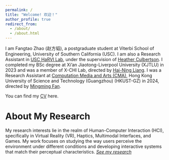 ```yaml
---
permalink: /
title: "Welcome! 欢迎！"
author_profile: true
redirect_from: 
  - /about/
  - /about.html
---
```


I am Fangtao Zhao (赵方韬), a postgraduate student at Viterbi School of Engineering, University of Southern California (USC). I am also a Research Assistant in [USC HaRVI Lab](https://sites.usc.edu/culbertson/), under the supervision of [Heather Culbertson](https://viterbi.usc.edu/directory/faculty/Culbertson/Heather). I completed my BSc degree at Xi’an Jiaotong-Liverpool University (XJTLU) in 2023 and was a member of X-CHI Lab, directed by [Hai-Ning Liang](https://scholar.google.com/citations?user=UJPH5ioAAAAJ&hl=en). I was a Research Assistant at [Computation Media and Arts (CMA)](https://cma.hkust-gz.edu.cn/), Hong Kong University of Science and Technology (Guangzhou) (HKUST-GZ) in 2024, directed by [Mingming Fan](https://www.mingmingfan.com/).

You can find my [CV]() here.

About My Research
======
My research interests lie in the realm of Human-Computer Interaction (HCI), specifically in Virtual Reality (VR), Haptics, Multimodal Interfaces, and Games. My work focuses on studying the way users perceive the environment under different conditions and developing interactive systems that match their perceptual characteristics. [*See my research*](https://academicpages.github.io/publications/)
